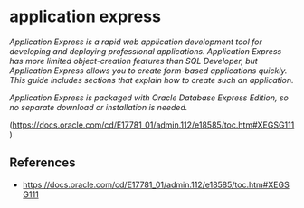# application express

*Application Express is a rapid web application development tool for developing and deploying professional applications. Application Express has more limited object-creation features than SQL Developer, but Application Express allows you to create form-based applications quickly. This guide includes sections that explain how to create such an application.*

*Application Express is packaged with Oracle Database Express Edition, so no separate download or installation is needed.* 

(https://docs.oracle.com/cd/E17781_01/admin.112/e18585/toc.htm#XEGSG111)

## References
* https://docs.oracle.com/cd/E17781_01/admin.112/e18585/toc.htm#XEGSG111



